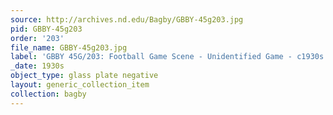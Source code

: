 ```yaml
---
source: http://archives.nd.edu/Bagby/GBBY-45g203.jpg
pid: GBBY-45g203
order: '203'
file_name: GBBY-45g203.jpg
label: 'GBBY 45G/203: Football Game Scene - Unidentified Game - c1930s'
_date: 1930s
object_type: glass plate negative
layout: generic_collection_item
collection: bagby
---
```

